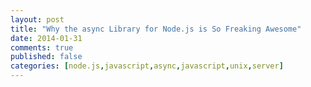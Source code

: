 ```yaml
---
layout: post
title: "Why the async Library for Node.js is So Freaking Awesome"
date: 2014-01-31
comments: true
published: false
categories: [node.js,javascript,async,javascript,unix,server]
---
```



